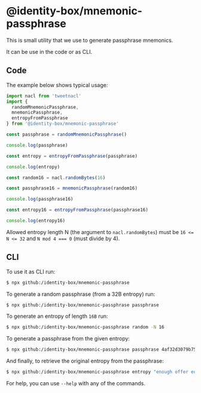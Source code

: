 # @identity-box/mnemonic-passphrase

This is small utility that we use to generate passphrase mnemonics.

It can be use in the code or as CLI.

## Code

The example below shows typical usage:

```javascript
import nacl from 'tweetnacl'
import {
  randomMnemonicPassphrase,
  mnemonicPassphrase,
  entropyFromPassphrase
} from '@identity-box/mnemonic-passphrase'

const passphrase = randomMnemonicPassphrase()

console.log(passphrase)

const entropy = entropyFromPassphrase(passphrase)

console.log(entropy)

const random16 = nacl.randomBytes(16)

const passphrase16 = mnemonicPassphrase(random16)

console.log(passphrase16)

const entropy16 = entropyFromPassphrase(passphrase16)

console.log(entropy16)
```

Allowed entropy length N (the argument to `nacl.randomBytes`) must be `16 <= N <= 32` and `N mod 4 === 0` (must divide by 4).

## CLI

To use it as CLI run:

```bash
$ npx github:/identity-box/mnemonic-passphrase
```

To generate a random passphrase (from a 32B entropy) run:

```bash
$ npx github:/identity-box/mnemonic-passphrase passphrase
```

To generate an entropy of length `16B` run:

```bash
$ npx github:/identity-box/mnemonic-passphrase random -N 16
```

To generate a passphrase from the given entropy:

```bash
$ npx github:/identity-box/mnemonic-passphrase passphrase 4af32d3079b75f48a7358e799710dfc4
```

And finally, to retrieve the original entropy from the passphrase:

```bash
$ npx github:/identity-box/mnemonic-passphrase entropy "enough offer equal vibrant invest picture orphan range kangaroo review dawn mass"
```

For help, you can use `--help` with any of the commands.
